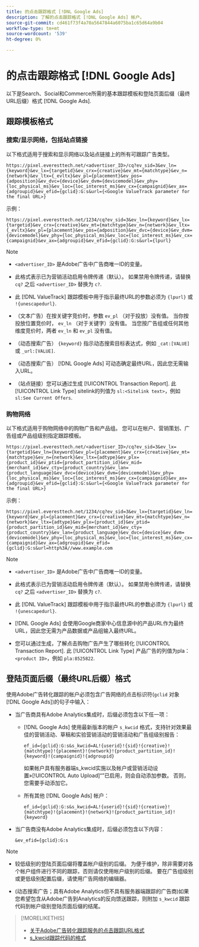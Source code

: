 ```yaml
---
title: 的点击跟踪格式 [!DNL Google Ads]
description: 了解的点击跟踪格式 [!DNL Google Ads] 帐户。
source-git-commit: cd461f73f4a70a5647844a6075ba1c65d64a9b04
workflow-type: tm+mt
source-wordcount: '539'
ht-degree: 0%

---
```


# 的点击跟踪格式 [!DNL Google Ads]

以下是Search、Social和Commerce所需的基本跟踪模板和登陆页面后缀（最终URL后缀）格式 [!DNL Google Ads].

## 跟踪模板格式

### 搜索/显示网络，包括站点链接

以下格式适用于搜索和显示网络以及站点链接上的所有可跟踪广告类型。

`https://pixel.everesttech.net/<advertiser_ID>/cq?ev_sid=3&ev_ln={keyword}&ev_lx={targetid}&ev_crx={creative}&ev_mt={matchtype}&ev_n={network}&ev_ltx={_evltx}&ev_pl={placement}&ev_pos={adposition}&ev_dvc={device}&ev_dvm={devicemodel}&ev_phy={loc_physical_ms}&ev_loc={loc_interest_ms}&ev_cx={campaignid}&ev_ax={adgroupid}&ev_efid={gclid}:G:s&url={<Google ValueTrack parameter for the final URL>}`

示例：

`https://pixel.everesttech.net/1234/cq?ev_sid=3&ev_ln={keyword}&ev_lx={targetid}&ev_crx={creative}&ev_mt={matchtype}&ev_n={network}&ev_ltx={_evltx}&ev_pl={placement}&ev_pos={adposition}&ev_dvc={device}&ev_dvm={devicemodel}&ev_phy={loc_physical_ms}&ev_loc={loc_interest_ms}&ev_cx={campaignid}&ev_ax={adgroupid}&ev_efid={gclid}:G:s&url={lpurl}`

>[!NOTE]
>
>* `<advertiser_ID>` 是Adobe广告中广告商唯一ID的变量。
>
>* 此格式表示已为营销活动启用令牌传递（默认）。 如果禁用令牌传递，请替换 `cq?` 之后 `<advertiser_ID>` 替换为 `c?`.
>
>* 此 [!DNL ValueTrack] 跟踪模板中用于指示最终URL的参数必须为 `{lpurl}` 或 `!{unescapedurl}`.
>
>* （文本广告）在按关键字竞价时，参数 `ev_pl` （对于投放）没有值。 当你按投放位置竞价时， `ev_ln` （对于关键字）没有值。 当您按广告组或任何其他维度竞价时，两者 `ev_ln` 和 `ev_pl` 没有值。
>
>* （动态搜索广告） `{keyword}` 指示动态搜索目标表达式，例如 `_cat:[VALUE]` 或 `_url:[VALUE]`.
>
>* （动态搜索广告） [!DNL Google Ads] 可动态确定最终URL，因此您无需输入URL。
>
>* （站点链接）您可以通过生成 [!UICONTROL Transaction Report]. 此 [!UICONTROL Link Type] sitelink的列值为 `sl:<Sitelink text>`，例如 `sl:See Current Offers`.


### 购物网络

以下格式适用于购物网络中的购物广告和产品组。 您可以在帐户、营销策划、广告组或产品组级别指定跟踪模板。

`https://pixel.everesttech.net/<advertiser_ID>/cq?ev_sid=3&ev_lx={targetid}&ev_ln={keyword}&ev_pl={placement}&ev_crx={creative}&ev_mt={matchtype}&ev_n={network}&ev_ltx={adtype}&ev_plx={product_id}&ev_ptid={product_partition_id}&ev_mid={merchant_id}&ev_cty={product_country}&ev_lan={product_language}&ev_dvc={device}&ev_dvm={devicemodel}&ev_phy={loc_physical_ms}&ev_loc={loc_interest_ms}&ev_cx={campaignid}&ev_ax={adgroupid}&ev_efid={gclid}:G:s&url={<Google ValueTrack parameter for the final URL>}`

示例：

`https://pixel.everesttech.net/1234/cq?ev_sid=3&ev_lx={targetid}&ev_ln={keyword}&ev_pl={placement}&ev_crx={creative}&ev_mt={matchtype}&ev_n={network}&ev_ltx={adtype}&ev_plx={product_id}&ev_ptid={product_partition_id}&ev_mid={merchant_id}&ev_cty={product_country}&ev_lan={product_language}&ev_dvc={device}&ev_dvm={devicemodel}&ev_phy={loc_physical_ms}&ev_loc={loc_interest_ms}&ev_cx={campaignid}&ev_ax={adgroupid}&ev_efid={gclid}:G:s&url=http%3A//www.example.com`

>[!NOTE]
>
>* `<advertiser_ID>` 是Adobe广告中广告商唯一ID的变量。
>
>* 此格式表示已为营销活动启用令牌传递（默认）。 如果禁用令牌传递，请替换 `cq?` 之后 `<advertiser_ID>` 替换为 `c?`.
>
>* 此 [!DNL ValueTrack] 跟踪模板中用于指示最终URL的参数必须为 `{lpurl}` 或 `!{unescapedurl}`.
>
>* [!DNL Google Ads] 会使用Google商家中心信息源中的产品URL作为最终URL，因此您无需为产品数据或产品组输入最终URL。
>
>* 您可以通过生成，了解点击购物广告产生了哪些转化 [!UICONTROL Transaction Report]. 此 [!UICONTROL Link Type] 产品广告的列值为pla：`<product ID>`，例如 `pla:8525822`.


## 登陆页面后缀（最终URL后缀）格式

使用Adobe广告转化跟踪的帐户必须包含广告网络的点击标识符(`gclid` 对象 [!DNL Google Ads])的句子中输入：

* 当广告商具有Adobe Analytics集成时，后缀必须包含以下任一项：

   * [!DNL Google Ads] 使用最新版本的帐户 `s_kwcid` 格式，支持针对效果最佳的营销活动、草稿和实验营销活动的营销活动和广告组级别报告：

      `ef_id={gclid}:G:s&s_kwcid=AL!{userid}!{sid}!{creative}!{matchtype}!{placement}!{network}!{product_partition_id}!{keyword}!{campaignid}!{adgroupid}`

      如果帐户具有服务器端s_kwcid实施以及帐户或营销活动设置»[!UICONTROL Auto Upload]“”已启用，则会自动添加参数。 否则，您需要手动添加它。

   * 所有其他 [!DNL Google Ads] 帐户：

      `ef_id={gclid}:G:s&s_kwcid=AL!{userid}!{sid}!{creative}!{matchtype}!{placement}!{network}!{product_partition_id}!{keyword}`

* 当广告商没有Adobe Analytics集成时，后缀必须包含以下内容：

   `&ev_efid={gclid}:G:s`

>[!NOTE]
>
>* 较低级别的登陆页面后缀将覆盖帐户级别的后缀。 为便于维护，除非需要对各个帐户组件进行不同的跟踪，否则请仅使用帐户级别的后缀。 要在广告组级别或更低级别配置后缀，请使用广告网络的编辑器。
>
>* (动态搜索广告；具有Adobe Analytics但不具有服务器端跟踪的广告商)如果您希望包含从Adobe广告到Analytics的反向馈送跟踪，则附加 `s_kwcid` 跟踪代码到帐户级别登陆页面后缀的结尾。


>[!MORELIKETHIS]
>
>* [关于Adobe广告转化跟踪服务的点击跟踪URL格式](formats-click-tracking-about.md)
>* [s\_kwcid跟踪代码的格式](skwcid-tracking-parameter.md)

